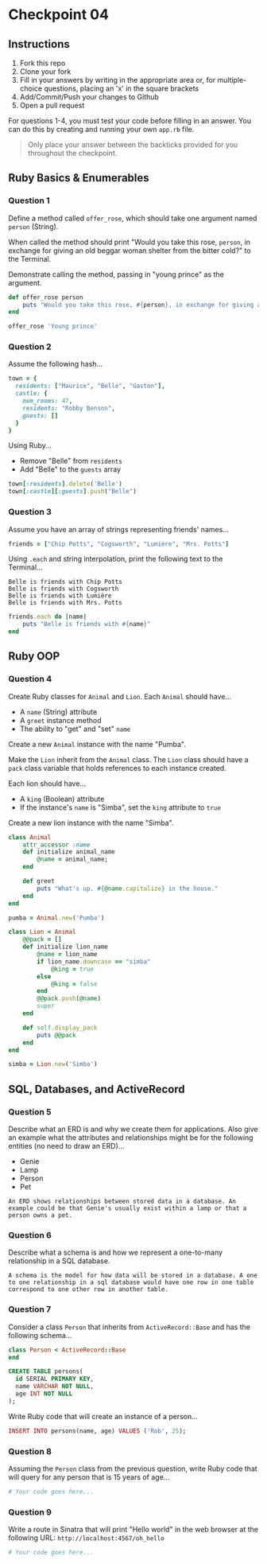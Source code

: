 # Checkpoint 04

## Instructions

1. Fork this repo
2. Clone your fork
3. Fill in your answers by writing in the appropriate area or, for multiple-choice questions, placing an 'x' in the square brackets
4. Add/Commit/Push your changes to Github
5. Open a pull request

For questions 1-4, you must test your code before filling in an answer. You can do this by creating and running your own `app.rb` file.

> Only place your answer between the backticks provided for you throughout the checkpoint.

## Ruby Basics & Enumerables

### Question 1

Define a method called `offer_rose`, which should take one argument named `person` (String).

When called the method should print "Would you take this rose, `person`, in exchange for giving an old beggar woman shelter from the bitter cold?" to the Terminal.

Demonstrate calling the method, passing in "young prince" as the argument.

```rb
def offer_rose person
    puts "Would you take this rose, #{person}, in exchange for giving an old beggar woman shelter from the bitter cold?"
end

offer_rose 'Young prince'
```

### Question 2

Assume the following hash...

```ruby
town = {
  residents: ["Maurice", "Belle", "Gaston"],
  castle: {
    num_rooms: 47,
    residents: "Robby Benson",
    guests: []
  }
}
```

Using Ruby...
- Remove "Belle" from `residents`
- Add "Belle" to the `guests` array

```rb
town[:residents].delete('Belle')
town[:castle][:guests].push("Belle")
```

### Question 3

Assume you have an array of strings representing friends' names...

```rb
friends = ["Chip Potts", "Cogsworth", "Lumière", "Mrs. Potts"]
```

Using `.each` and string interpolation, print the following text to the Terminal...

```
Belle is friends with Chip Potts
Belle is friends with Cogsworth
Belle is friends with Lumière
Belle is friends with Mrs. Potts
```

```rb
friends.each do |name|
    puts "Belle is friends with #{name}"
end
```

## Ruby OOP

### Question 4

Create Ruby classes for `Animal` and `Lion`. Each `Animal` should have...
- A `name` (String) attribute
- A `greet` instance method
- The ability to "get" and "set" `name`

Create a new `Animal` instance with the name "Pumba".

Make the `Lion` inherit from the `Animal` class. The `Lion` class should have a `pack` class variable that holds references to each instance created.

Each lion should have...
- A `king` (Boolean) attribute
- If the instance's `name` is "Simba", set the `king` attribute to `true`

Create a new lion instance with the name "Simba".

```rb
class Animal
    attr_accessor :name
    def initialize animal_name
        @name = animal_name;
    end

    def greet
        puts "What's up. #{@name.capitalize} in the house."
    end
end

pumba = Animal.new('Pumba')

class Lion < Animal
    @@pack = []
    def initialize lion_name
        @name = lion_name
        if lion_name.downcase == "simba"
            @king = true
        else
            @king = false
        end
        @@pack.push(@name)
        super
    end

    def self.display_pack
        puts @@pack
    end
end

simba = Lion.new('Simba')
```

## SQL, Databases, and ActiveRecord

### Question 5

Describe what an ERD is and why we create them for applications. Also give an
example what the attributes and relationships might be for the following
entities (no need to draw an ERD)...
- Genie
- Lamp
- Person
- Pet

```
An ERD shows relationships between stored data in a database. An example could be that Genie's usually exist within a lamp or that a person owns a pet.
```

### Question 6

Describe what a schema is and how we represent a one-to-many relationship in a
SQL database.

```
A schema is the model for how data will be stored in a database. A one to one relationship in a sql database would have one row in one table correspond to one other row in another table.
```

### Question 7

Consider a class `Person` that inherits from `ActiveRecord::Base` and has the following schema...

```rb
class Person < ActiveRecord::Base
end
```

```sql
CREATE TABLE persons(
  id SERIAL PRIMARY KEY,
  name VARCHAR NOT NULL,
  age INT NOT NULL
);
```

Write Ruby code that will create an instance of a person...


```rb
INSERT INTO persons(name, age) VALUES ('Rob', 25);
```

### Question 8

Assuming the `Person` class from the previous question, write Ruby code that will query for any person that is 15 years of age...

```rb
# Your code goes here...
```

### Question 9

Write a route in Sinatra that will print "Hello world" in the web browser at the following URL: `http://localhost:4567/oh_hello`

```rb
# Your code goes here...
```
